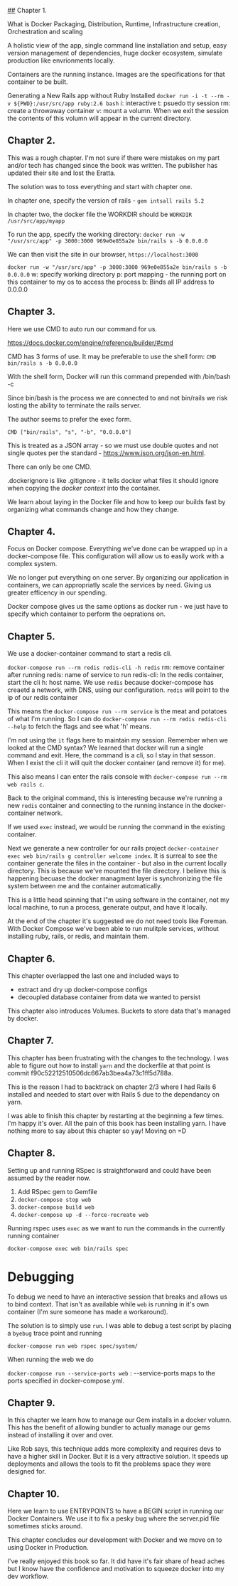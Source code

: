 [##](##) Chapter 1.

  What is Docker
    Packaging, Distribution, Runtime, Infrastructure creation, Orchestration and scaling

  A holistic view of the app, single command line installation and setup, easy version management of dependencies, huge docker ecosystem, simulate production like envrionments locally.

Containers are the running instance. Images are the specifications for that container to be built.

Generating a New Rails app without Ruby Installed
  `docker run -i -t --rm -v ${PWD}:/usr/src/app ruby:2.6 bash`
  i: interactive
  t: psuedo tty session
  rm: create a throwaway container
  v: mount a volumn. When we exit the session the contents of this volumn will appear in the current directory.

## Chapter 2.

This was a rough chapter. I'm not sure if there were mistakes on my part and/or tech has changed since the book was written. The publisher has updated their site and lost the Eratta.

The solution was to toss everything and start with chapter one.

In chapter one, specify the version of rails - `gem intsall rails 5.2`

In chapter two, the docker file the WORKDIR should be `WORKDIR /usr/src/app/myapp`

To run the app, specify the working directory: `docker run -w "/usr/src/app" -p 3000:3000 969e0e855a2e bin/rails s -b 0.0.0.0`

We can then visit the site in our browser, `https://localhost:3000`


  `docker run -w "/usr/src/app" -p 3000:3000 969e0e855a2e bin/rails s -b 0.0.0.0`
  w: specify working directory
  p: port mapping - the running port on this container to my os to access the process
  b: Binds all IP address to 0.0.0.0


## Chapter 3.

Here we use CMD to auto run our command for us.

https://docs.docker.com/engine/reference/builder/#cmd

CMD has 3 forms of use. It may be preferable to use the shell form:
`CMD bin/rails s -b 0.0.0.0`

With the shell form, Docker will run this command prepended with /bin/bash -c

Since bin/bash is the process we are connected to and not bin/rails we risk losting the ability to terminate the rails server.

The author seems to prefer the exec form.

`CMD ["bin/rails", "s", "-b", "0.0.0.0"]`

This is treated as a JSON array - so we must use double quotes and not single quotes per the standard - https://www.json.org/json-en.html.

There can only be one CMD.

.dockerignore is like .gitignore - it tells docker what files it should ignore when copying the _docker context_ into the container.

We learn about laying in the Docker file and how to keep our builds fast by organizing what commands change and how they change.

## Chapter 4.

Focus on Docker compose. Everything we've done can be wrapped up in a docker-compose file. This configuration will allow us to easily work with a complex system.

We no longer put everything on one server. By organizing our application in containers, we can appropriatly scale the services by need. Giving us greater efficency in our spending.

Docker compose gives us the same options as docker run - we just have to specify which container to perform the oeprations on.

## Chapter 5.

We use a docker-container command to start a redis cli.

`docker-compose run --rm redis redis-cli -h redis`
  rm: remove container after running
  redis: name of service to run
  redis-cli: In the redis container, start the cli
  h: host name. We use `redis` because docker-compose has creaetd a network, with DNS, using our configuration.
       `redis` will point to the ip of our redis container

This means the `docker-compose run --rm service` is the meat and potatoes of what I'm running. So I can do `docker-compose run --rm redis redis-cli --help` to fetch the flags and see what 'h' means.

I'm not using the `it` flags here to maintain my session. Remember when we looked at the CMD syntax? We learned that docker will run a single command and exit. Here, the command is a cli, so I stay in that sesson. When I exist the cli it will quit the docker container (and remove it) for me).

This also means I can enter the rails console with `docker-compose run --rm web rails c`.

Back to the original command, this is interesting because we're running a new `redis` container and connecting to the running instance in the docker-container network.

If we used `exec` instead, we would be running the command in the existing container.

Next we generate a new controller for our rails project `docker-container exec web bin/rails g controller welcome index`. It is surreal to see the container generate the files in the container - but also in the current locally directory. This is because we've mounted the file directory. I believe this is happening becuase the docker managment layer is synchronizing the file system between me and the container automatically.

This is a little head spinning that I"m using software in the container, not my local machine, to run a process, generate output, and have it locally.

At the end of the chapter it's suggested we do not need tools like Foreman. With Docker Compose we've been able to run mulitple services, without installing ruby, rails, or redis, and maintain them.

## Chapter 6.

This chapter overlapped the last one and included ways to
* extract and dry up docker-compose configs
* decoupled database container from data we wanted to persist

This chapter also introduces Volumes. Buckets to store data that's managed by docker.

## Chapter 7.

This chapter has been frustrating with the changes to the technology. I was able to figure out how to install `yarn` and the dockerfile at that point is commit f90c52212510506dc667ab3bea4a73c1ff5d788a.

This is the reason I had to backtrack on chapter 2/3 where I had Rails 6 installed and needed to start over with Rails 5 due to the dependancy on yarn.

I was able to finish this chapter by restarting at the beginning a few times. I'm happy it's over. All the pain of this book has been installing yarn. I have nothing more to say about this chapter so yay! Moving on =D

## Chapter 8.

Setting up and running RSpec is straightforward and could have been assumed by the reader now.
1. Add RSpec gem to Gemfile
2. `docker-compose stop web`
3. `docker-compose build web`
4. `docker-compose up -d --force-recreate web`

Running rspec uses `exec` as we want to run the commands in the currently running container

`docker-compose exec web bin/rails spec`

# Debugging

To debug we need to have an interactive session that breaks and allows us to bind context. That isn't as available while `web` is running in it's own container (I'm sure someone has made a workaround).

The solution is to simply use `run`. I was able to debug a test script by placing a `byebug` trace point and running

`docker-compose run web rspec spec/system/`

When running the web we do

`docker-compose run --service-ports web` : --service-ports maps to the ports specified in docker-compose.yml.

## Chapter 9.

In this chapter we learn how to manage our Gem installs in a docker volumn. This has the benefit of allowing bundler to actually manage our gems instead of installing it over and over.

Like Rob says, this technique adds more complexity and requires devs to have a higher skill in Docker. But it is a very attractive solution. It speeds up deployments and allows the tools to fit the problems space they were designed for.

## Chapter 10.

Here we learn to use ENTRYPOINTS to have a BEGIN script in running our Docker Containers. We use it to fix a pesky bug where the server.pid file sometimes sticks around.

This chapter concludes our development with Docker and we move on to using Docker in Production.

I've really enjoyed this book so far. It did have it's fair share of head aches but I know have the confidence and motivation to squeeze docker into my dev workflow.
